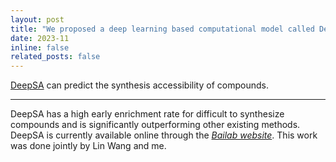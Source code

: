 ```yaml
---
layout: post
title: "We proposed a deep learning based computational model called DeepSA!"
date: 2023-11
inline: false
related_posts: false
---
```


[DeepSA](https://jcheminf.biomedcentral.com/articles/10.1186/s13321-023-00771-3) can predict the synthesis accessibility of compounds.

---

DeepSA has a high early enrichment rate for difficult to synthesize compounds and is significantly outperforming other existing methods. DeepSA is currently available online through the [*Bailab website*](https://bailab.siais.shanghaitech.edu.cn/deepsa). This work was done jointly by Lin Wang and me.
